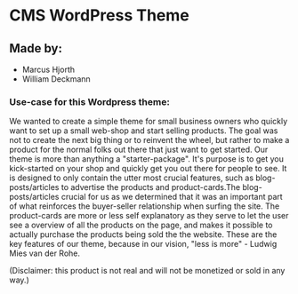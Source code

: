 # CMS WordPress Theme

## Made by:
- Marcus Hjorth
- William Deckmann

### Use-case for this Wordpress theme:
We wanted to create a simple theme for small business owners who quickly want to set up a small web-shop and start selling products. The goal was not to create the next big thing or to reinvent the wheel, but rather to make a product for the normal folks out there that just want to get started.
Our theme is more than anything a "starter-package". It's purpose is to get you kick-started on your shop and quickly get you out there for people to see. It is designed to only contain the utter most crucial features, such as blog-posts/articles to advertise the products and product-cards.The
blog-posts/articles crucial for us as we determined that it was an important part of what reinforces the buyer-seller relationship when surfing the site.
The product-cards are more or less self explanatory as they serve to let the user see a overview of all the products on the page, and makes it possible to actually purchase the products being sold the the website.
These are the key features of our theme, because in our vision, "less is more" - Ludwig Mies van der Rohe.

(Disclaimer: this product is not real and will not be monetized or sold in any way.)